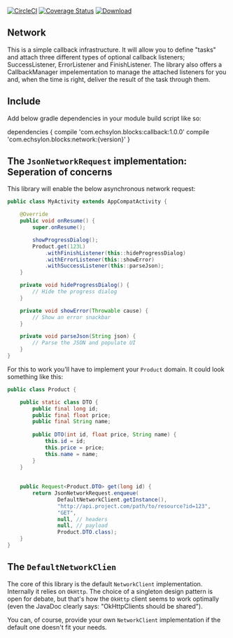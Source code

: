 [![CircleCI](https://circleci.com/gh/echsylon/blocks-network.svg?style=shield)](https://circleci.com/gh/echsylon/blocks-network) [![Coverage Status](https://coveralls.io/repos/github/echsylon/blocks-network/badge.svg)](https://coveralls.io/github/echsylon/blocks-network) [![Download](https://api.bintray.com/packages/echsylon/maven/network/images/download.svg)](https://bintray.com/echsylon/maven/network/_latestVersion)

## Network
This is a simple callback infrastructure. It will allow you to define "tasks" and attach three different types of optional callback listeners; SuccessListener, ErrorListener and FinishListener. The library also offers a CallbackManager impelementation to manage the attached listeners for you and, when the time is right, deliver the result of the task through them.

## Include
Add below gradle dependencies in your module build script like so:

dependencies {
    compile 'com.echsylon.blocks:callback:1.0.0'
    compile 'com.echsylon.blocks:network:{version}'
}

## The `JsonNetworkRequest` implementation: Seperation of concerns

This library will enable the below asynchronous network request:

```java
public class MyActivity extends AppCompatActivity {

    @Override
    public void onResume() {
        super.onResume();

        showProgressDialog();
        Product.get(123L)
            .withFinishListener(this::hideProgressDialog)
            .withErrorListener(this::showError)
            .withSuccessListener(this::parseJson);
    }

    private void hideProgressDialog() {
        // Hide the progress dialog
    }

    private void showError(Throwable cause) {
        // Show an error snackbar
    }

    private void parseJson(String json) {
        // Parse the JSON and populate UI
    }
}
```

For this to work you'll have to implement your `Product` domain. It could look something like this:

```java
public class Product {

    public static class DTO {
        public final long id;
        public final float price;
        public final String name;
        
        public DTO(int id, float price, String name) {
            this.id = id;
            this.price = price;
            this.name = name;
        }
    }
    
    
    public Request<Product.DTO> get(long id) {
        return JsonNetworkRequest.enqueue(
                DefaultNetworkClient.getInstance(),
                "http://api.project.com/path/to/resource?id=123",
                "GET",
                null, // headers
                null, // payload
                Product.DTO.class);
    }
}
```

## The `DefaultNetworkClien`
The core of this library is the default `NetworkClient` implementation. Internally it relies on `OkHttp`. The choice of a singleton design pattern is open for debate, but that's how the `OkHttp` client seems to work optimally (even the JavaDoc clearly says: "OkHttpClients should be shared").

You can, of course, provide your own `NetworkClient` implementation if the default one doesn't fit your needs.
